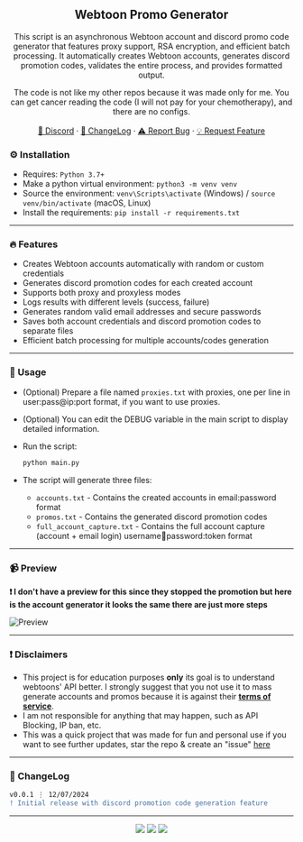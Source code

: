 <div align="center">
  <h2 align="center">Webtoon Promo Generator</h2>
  <p align="center">
This script is an asynchronous Webtoon account and discord promo code generator that features proxy support, RSA encryption, and efficient batch processing. It automatically creates Webtoon accounts, generates discord promotion codes, validates the entire process, and provides formatted output.

The code is not like my other repos because it was made only for me. You can get cancer reading the code (I will not pay for your chemotherapy), and there are no configs.
    <br />
    <br />
    <a href="https://discord.cyberious.xyz">💬 Discord</a>
    ·
    <a href="https://github.com/sexfrance/Webtoons-Promo-Gen#-changelog">📜 ChangeLog</a>
    ·
    <a href="https://github.com/sexfrance/Webtoons-Promo-Gen/issues">⚠️ Report Bug</a>
    ·
    <a href="https://github.com/sexfrance/Webtoons-Promo-Genn/issues">💡 Request Feature</a>
  </p>
</div>

### ⚙️ Installation

- Requires: `Python 3.7+`
- Make a python virtual environment: `python3 -m venv venv`
- Source the environment: `venv\Scripts\activate` (Windows) / `source venv/bin/activate` (macOS, Linux)
- Install the requirements: `pip install -r requirements.txt`

---

### 🔥 Features

- Creates Webtoon accounts automatically with random or custom credentials
- Generates discord promotion codes for each created account
- Supports both proxy and proxyless modes
- Logs results with different levels (success, failure)
- Generates random valid email addresses and secure passwords
- Saves both account credentials and discord promotion codes to separate files
- Efficient batch processing for multiple accounts/codes generation

---

### 📝 Usage

- (Optional) Prepare a file named `proxies.txt` with proxies, one per line in user:pass@ip:port format, if you want to use proxies.

- (Optional) You can edit the DEBUG variable in the main script to display detailed information.

- Run the script:

  ```sh
  python main.py
  ```

- The script will generate three files:
  - `accounts.txt` - Contains the created accounts in email:password format
  - `promos.txt` - Contains the generated discord promotion codes
  - `full_account_capture.txt` - Contains the full account capture (account + email login) username:email:password:token format

---

### 📹 Preview

**❗ I don't have a preview for this since they stopped the promotion but here is the account generator it looks the same there are just more steps**

![Preview](https://i.imgur.com/qPJpXTs.gif)

---

### ❗ Disclaimers

- This project is for education purposes **only** its goal is to understand webtoons' API better. I strongly suggest that you not use it to mass generate accounts and promos because it is against their [**terms of service**](https://www.webtoons.com/en/terms).
- I am not responsible for anything that may happen, such as API Blocking, IP ban, etc.
- This was a quick project that was made for fun and personal use if you want to see further updates, star the repo & create an "issue" [here](https://github.com/sexfrance/Webtoons-Promo-Gen/issues/)

---

### 📜 ChangeLog

```diff
v0.0.1 ⋮ 12/07/2024
! Initial release with discord promotion code generation feature
```

---

<p align="center">
  <img src="https://img.shields.io/github/license/sexfrance/Webtoons-Promo-Gen.svg?style=for-the-badge&labelColor=black&color=f429ff&logo=IOTA"/>
  <img src="https://img.shields.io/github/stars/sexfrance/Webtoons-Promo-Gen.svg?style=for-the-badge&labelColor=black&color=f429ff&logo=IOTA"/>
  <img src="https://img.shields.io/github/languages/top/sexfrance/Webtoons-Promo-Gen.svg?style=for-the-badge&labelColor=black&color=f429ff&logo=python"/>
</p>
